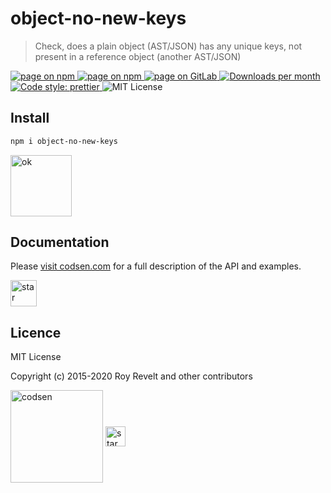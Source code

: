 # object-no-new-keys

> Check, does a plain object (AST/JSON) has any unique keys, not present in a reference object (another AST/JSON)

<div class="package-badges">
  <a href="https://www.npmjs.com/package/object-no-new-keys" rel="nofollow noreferrer noopener">
    <img src="https://img.shields.io/badge/-npm-blue?style=flat-square" alt="page on npm">
  </a>
  <a href="https://codsen.com/os/object-no-new-keys" rel="nofollow noreferrer noopener">
    <img src="https://img.shields.io/badge/-Codsen-blue?style=flat-square" alt="page on npm">
  </a>
  <a href="https://gitlab.com/codsen/codsen/tree/master/packages/object-no-new-keys" rel="nofollow noreferrer noopener">
    <img src="https://img.shields.io/badge/-GitLab-blue?style=flat-square" alt="page on GitLab">
  </a>
  <a href="https://npmcharts.com/compare/object-no-new-keys?interval=30" rel="nofollow noreferrer noopener" target="_blank">
    <img src="https://img.shields.io/npm/dm/object-no-new-keys.svg?style=flat-square" alt="Downloads per month">
  </a>
  <a href="https://prettier.io" rel="nofollow noreferrer noopener" target="_blank">
    <img src="https://img.shields.io/badge/code_style-prettier-brightgreen.svg?style=flat-square" alt="Code style: prettier">
  </a>
  <img src="https://img.shields.io/badge/licence-MIT-brightgreen.svg?style=flat-square" alt="MIT License">
</div>

## Install

```bash
npm i object-no-new-keys
```

<img src="https://codsen.com/images/png-codsen-ok.png" width="98" alt="ok" align="center">

## Documentation

Please [visit codsen.com](https://codsen.com/os/object-no-new-keys/) for a full description of the API and examples.

<img src="https://codsen.com/images/png-codsen-star.png" width="42" alt="star" align="center">

## Licence

MIT License

Copyright (c) 2015-2020 Roy Revelt and other contributors

<img src="https://codsen.com/images/png-codsen-1.png" width="148" alt="codsen" align="center"> <img src="https://codsen.com/images/png-codsen-star-small.png" width="32" alt="star" align="center">
